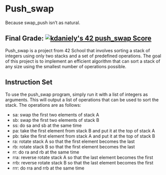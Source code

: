 # Push_swap
Because swap_push isn’t as natural.

## Final Grade: [![kdaniely's 42 push_swap Score](https://badge42.vercel.app/api/v2/cldiw2g0k01220fl8ferid3xf/project/2976380)](https://github.com/JaeSeoKim/badge42)

Push_swap is a project from 42 School that involves sorting a stack of integers using only two stacks and a set of predefined operations. The goal of this project is to implement an efficient algorithm that can sort a stack of any size using the smallest number of operations possible.

## Instruction Set

To use the push_swap program, simply run it with a list of integers as arguments. This will output a list of operations that can be used to sort the stack. The operations are as follows:

* sa: swap the first two elements of stack A
* sb: swap the first two elements of stack B
* ss: do sa and sb at the same time
* pa: take the first element from stack B and put it at the top of stack A
* pb: take the first element from stack A and put it at the top of stack B
* ra: rotate stack A so that the first element becomes the last
* rb: rotate stack B so that the first element becomes the last
* rr: do ra and rb at the same time
* rra: reverse rotate stack A so that the last element becomes the first
* rrb: reverse rotate stack B so that the last element becomes the first
* rrr: do rra and rrb at the same time
